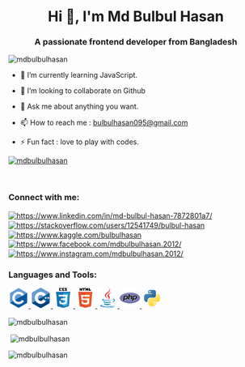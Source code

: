 <h1 align="center">Hi 👋, I'm Md Bulbul Hasan</h1>
<h3 align="center">A passionate frontend developer from Bangladesh</h3>

<p align="left"> <img src="https://komarev.com/ghpvc/?username=mdbulbulhasan&label=Profile%20views&color=0e75b6&style=flat" alt="mdbulbulhasan" /> </p>

- 🌱 I’m currently learning JavaScript.

- 👯 I’m looking to collaborate on Github

- 💬 Ask me about anything you want.

- 📫 How to reach me : bulbulhasan095@gmail.com

- ⚡ Fun fact : love to play with codes.
  
<p align="left"> <a href="https://github.com/ryo-ma/github-profile-trophy"><img src="https://github-profile-trophy.vercel.app/?username=mdbulbulhasan" alt="mdbulbulhasan" /></a> </p>

<p align="left"> <a href="https://twitter.com/" target="blank"><img src="https://img.shields.io/twitter/follow/?logo=twitter&style=for-the-badge" alt="" /></a> </p>

<h3 align="left">Connect with me:</h3>
<p align="left">
<a href="https://linkedin.com/in/https://www.linkedin.com/in/md-bulbul-hasan-7872801a7/" target="blank"><img align="center" src="https://raw.githubusercontent.com/rahuldkjain/github-profile-readme-generator/master/src/images/icons/Social/linked-in-alt.svg" alt="https://www.linkedin.com/in/md-bulbul-hasan-7872801a7/" height="30" width="40" /></a>
<a href="https://stackoverflow.com/users/https://stackoverflow.com/users/12541749/bulbul-hasan" target="blank"><img align="center" src="https://raw.githubusercontent.com/rahuldkjain/github-profile-readme-generator/master/src/images/icons/Social/stack-overflow.svg" alt="https://stackoverflow.com/users/12541749/bulbul-hasan" height="30" width="40" /></a>
<a href="https://kaggle.com/https://www.kaggle.com/bulbulhasan" target="blank"><img align="center" src="https://raw.githubusercontent.com/rahuldkjain/github-profile-readme-generator/master/src/images/icons/Social/kaggle.svg" alt="https://www.kaggle.com/bulbulhasan" height="30" width="40" /></a>
<a href="https://fb.com/https://www.facebook.com/mdbulbulhasan.2012/" target="blank"><img align="center" src="https://raw.githubusercontent.com/rahuldkjain/github-profile-readme-generator/master/src/images/icons/Social/facebook.svg" alt="https://www.facebook.com/mdbulbulhasan.2012/" height="30" width="40" /></a>
<a href="https://instagram.com/https://www.instagram.com/mdbulbulhasan.2012/" target="blank"><img align="center" src="https://raw.githubusercontent.com/rahuldkjain/github-profile-readme-generator/master/src/images/icons/Social/instagram.svg" alt="https://www.instagram.com/mdbulbulhasan.2012/" height="30" width="40" /></a>
</p>

<h3 align="left">Languages and Tools:</h3>
<p align="left"> <a href="https://www.cprogramming.com/" target="_blank" rel="noreferrer"> <img src="https://raw.githubusercontent.com/devicons/devicon/master/icons/c/c-original.svg" alt="c" width="40" height="40"/> </a> <a href="https://www.w3schools.com/cpp/" target="_blank" rel="noreferrer"> <img src="https://raw.githubusercontent.com/devicons/devicon/master/icons/cplusplus/cplusplus-original.svg" alt="cplusplus" width="40" height="40"/> </a> <a href="https://www.w3schools.com/css/" target="_blank" rel="noreferrer"> <img src="https://raw.githubusercontent.com/devicons/devicon/master/icons/css3/css3-original-wordmark.svg" alt="css3" width="40" height="40"/> </a> <a href="https://www.w3.org/html/" target="_blank" rel="noreferrer"> <img src="https://raw.githubusercontent.com/devicons/devicon/master/icons/html5/html5-original-wordmark.svg" alt="html5" width="40" height="40"/> </a> <a href="https://www.java.com" target="_blank" rel="noreferrer"> <img src="https://raw.githubusercontent.com/devicons/devicon/master/icons/java/java-original.svg" alt="java" width="40" height="40"/> </a> <a href="https://www.php.net" target="_blank" rel="noreferrer"> <img src="https://raw.githubusercontent.com/devicons/devicon/master/icons/php/php-original.svg" alt="php" width="40" height="40"/> </a> <a href="https://www.python.org" target="_blank" rel="noreferrer"> <img src="https://raw.githubusercontent.com/devicons/devicon/master/icons/python/python-original.svg" alt="python" width="40" height="40"/> </a> </p>

<p><img align="center" src="https://github-readme-stats.vercel.app/api/top-langs?username=mdbulbulhasan&show_icons=true&locale=en&layout=compact" alt="mdbulbulhasan" /></p>

<p>&nbsp;<img align="center" src="https://github-readme-stats.vercel.app/api?username=mdbulbulhasan&show_icons=true&locale=en" alt="mdbulbulhasan" /></p>

<p><img align="center" src="https://github-readme-streak-stats.herokuapp.com/?user=mdbulbulhasan&" alt="mdbulbulhasan" /></p>

